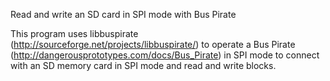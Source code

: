 Read and write an SD card in SPI mode with Bus Pirate

This program uses libbuspirate (http://sourceforge.net/projects/libbuspirate/)
to operate a Bus Pirate (http://dangerousprototypes.com/docs/Bus_Pirate) in SPI mode to connect with an SD memory card in SPI mode and read and write blocks.
